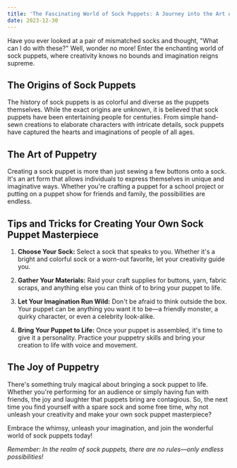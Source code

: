```yaml
---
title: 'The Fascinating World of Sock Puppets: A Journey into the Art of Whimsical Creativity'
date: 2023-12-30
---
```


Have you ever looked at a pair of mismatched socks and thought, "What can I do with these?" Well, wonder no more! Enter the enchanting world of sock puppets, where creativity knows no bounds and imagination reigns supreme.

## The Origins of Sock Puppets

The history of sock puppets is as colorful and diverse as the puppets themselves. While the exact origins are unknown, it is believed that sock puppets have been entertaining people for centuries. From simple hand-sewn creations to elaborate characters with intricate details, sock puppets have captured the hearts and imaginations of people of all ages.

## The Art of Puppetry

Creating a sock puppet is more than just sewing a few buttons onto a sock. It's an art form that allows individuals to express themselves in unique and imaginative ways. Whether you're crafting a puppet for a school project or putting on a puppet show for friends and family, the possibilities are endless.

## Tips and Tricks for Creating Your Own Sock Puppet Masterpiece

1. **Choose Your Sock:** Select a sock that speaks to you. Whether it's a bright and colorful sock or a worn-out favorite, let your creativity guide you.

2. **Gather Your Materials:** Raid your craft supplies for buttons, yarn, fabric scraps, and anything else you can think of to bring your puppet to life.

3. **Let Your Imagination Run Wild:** Don't be afraid to think outside the box. Your puppet can be anything you want it to be—a friendly monster, a quirky character, or even a celebrity look-alike.

4. **Bring Your Puppet to Life:** Once your puppet is assembled, it's time to give it a personality. Practice your puppetry skills and bring your creation to life with voice and movement.

## The Joy of Puppetry

There's something truly magical about bringing a sock puppet to life. Whether you're performing for an audience or simply having fun with friends, the joy and laughter that puppets bring are contagious. So, the next time you find yourself with a spare sock and some free time, why not unleash your creativity and make your own sock puppet masterpiece?

Embrace the whimsy, unleash your imagination, and join the wonderful world of sock puppets today!

*Remember: In the realm of sock puppets, there are no rules—only endless possibilities!*